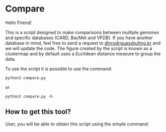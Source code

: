 # Compare
Hello Friend!

This is a script designed to make comparisons between multiple genomes and specific databases (CARD, BacMet and VFDB).
If you have another database in mind, feel free to send a request to dlnrodrigues@ufmg.br and we will update the code.
The figure created by the script is known as a clustermap and by default uses a Euclidean distance measure to group the data.

To use the script it is possible to use the command:

```
python3 compare.py
```

or

```
python3 compare.py -h
```

## How to get this tool?
User, you will be able to obtain this script using the simple command:

```

```
